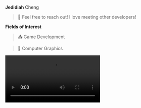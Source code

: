 **Jedidiah** Cheng 

> 💬 Feel free to reach out! I love meeting other developers!

**Fields of Interest**
> 📤 Game Development

> 💎 Computer Graphics

<video src="https://github.com/user-attachments/assets/bd239b09-eb60-4e19-94f3-5a24406e807c" loop/>

<!--
**jedidiahC/jedidiahC** is a ✨ _special_ ✨ repository because its `README.md` (this file) appears on your GitHub profile.

Here are some ideas to get you started:

- 🔭 I’m currently working on ...
- 🌱 I’m currently learning ...
- 👯 I’m looking to collaborate on ...
- 🤔 I’m looking for help with ...
- 💬 Ask me about ...
- 📫 How to reach me: ...
- 😄 Pronouns: ...
- ⚡ Fun fact: ...
-->
